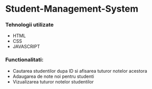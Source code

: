 ﻿# Student-Management-System

### Tehnologii utilizate
- HTML
- CSS
- JAVASCRIPT

### Functionalitati:
- Cautarea studentilor dupa ID si afisarea tuturor notelor acestora
- Adaugarea de note noi pentru studenti
- Vizualizarea tuturor notelor studentilor
